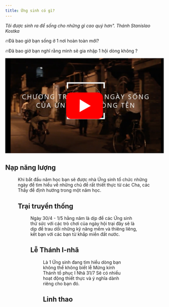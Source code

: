 ```yaml
---
title: Ứng sinh có gì?
---
```

<script setup>
import nnl from '/images/ungsinh/nnl.jpg?w=900';
import trai from '/images/ungsinh/trai.jpg?w=900';
import inha from '/images/ungsinh/inha.jpg?w=900';
import linhthao from '/images/ungsinh/lt.jpeg?w=900';
</script>

*Tôi được sinh ra để sống cho những gì cao quý hơn". Thánh Stanislao Kostka*

🔥Đã bao giờ bạn sống ở 1 nơi hoàn toàn mới?

🔥Đã bao giờ bạn nghĩ rằng mình sẽ gia nhập 1 hội dòng không ?

[![Một ngày sống của Ứng sinh Dòng Tên](images/ungsinh/video.png)](https://youtu.be/89W7P7E6Tbw)

## Nạp năng lượng

<Figure :src="nnl" caption="Nạp năng lượng." />

Khi bắt đầu năm học bạn sẽ được nhà Ứng sinh tổ chức những ngày để tìm hiểu về những chủ đề rất thiết thực từ các Cha, các Thầy để định hướng trong một năm học.

## Trại truyền thống

<Figure :src="trai" caption="Trò chơi trại." />

Ngày 30/4 - 1/5 hằng năm là dịp để các Ứng sinh thử sức với các trò chơi của ngày hội trại đây sẽ là dịp để trau dồi những kỹ năng mềm và thiêng liêng, kết bạn với các bạn từ khắp miền đất nước.

## Lễ Thánh I-nhã

<Figure :src="inha" caption="Văn nghệ Lễ Thánh I-nhã." />

Là 1 Ứng sinh đang tìm hiểu dòng bạn không thể không biết lễ Mừng kính Thánh tổ phục I Nhã 31/7 Sẽ có nhiều hoạt động thiết thực và ý nghĩa dành riêng cho bạn đó.

## Linh thao

<Figure :src="linhthao" caption="Linh thao." />